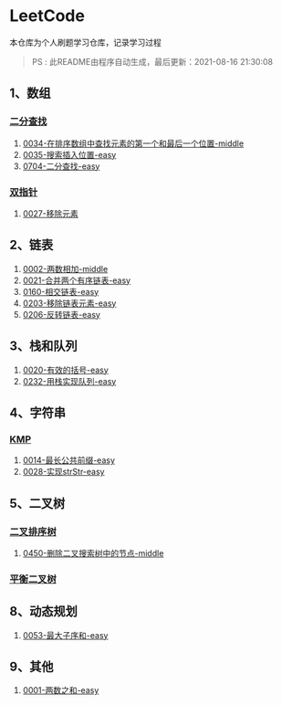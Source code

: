 # LeetCode
本仓库为个人刷题学习仓库，记录学习过程

> PS : 此README由程序自动生成，最后更新：2021-08-16 21:30:08
## 1、数组
### [二分查找](https://github.com/SukiEva/AlgorithmLearning/tree/master/01数组/二分查找)
1. [0034-在排序数组中查找元素的第一个和最后一个位置-middle](./01数组/二分查找/0034-在排序数组中查找元素的第一个和最后一个位置-middle.cpp)
2. [0035-搜索插入位置-easy](./01数组/二分查找/0035-搜索插入位置-easy.cpp)
3. [0704-二分查找-easy](./01数组/二分查找/0704-二分查找-easy.cpp)
### [双指针](https://github.com/SukiEva/AlgorithmLearning/tree/master/01数组/双指针)
1. [0027-移除元素](./01数组/双指针/0027-移除元素.cpp)
## 2、链表
1. [0002-两数相加-middle](./02链表/0002-两数相加-middle.cpp)
2. [0021-合并两个有序链表-easy](./02链表/0021-合并两个有序链表-easy.cpp)
3. [0160-相交链表-easy](./02链表/0160-相交链表-easy.cpp)
4. [0203-移除链表元素-easy](./02链表/0203-移除链表元素-easy.cpp)
5. [0206-反转链表-easy](./02链表/0206-反转链表-easy.cpp)
## 3、栈和队列
1. [0020-有效的括号-easy](./03栈和队列/0020-有效的括号-easy.cpp)
2. [0232-用栈实现队列-easy](./03栈和队列/0232-用栈实现队列-easy.cpp)
## 4、字符串
### [KMP](https://github.com/SukiEva/AlgorithmLearning/tree/master/04字符串/KMP)
1. [0014-最长公共前缀-easy](./04字符串/KMP/0014-最长公共前缀-easy.cpp)
2. [0028-实现strStr-easy](./04字符串/KMP/0028-实现strStr-easy.cpp)
## 5、二叉树
### [二叉排序树](https://github.com/SukiEva/AlgorithmLearning/tree/master/05二叉树/二叉排序树)
1. [0450-删除二叉搜索树中的节点-middle](./05二叉树/二叉排序树/0450-删除二叉搜索树中的节点-middle.cpp)
### [平衡二叉树](https://github.com/SukiEva/AlgorithmLearning/tree/master/05二叉树/平衡二叉树)
## 8、动态规划
1. [0053-最大子序和-easy](./08动态规划/0053-最大子序和-easy.cpp)
## 9、其他
1. [0001-两数之和-easy](./09其他/0001-两数之和-easy.cpp)
